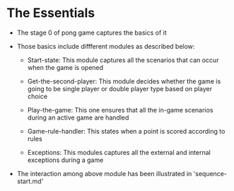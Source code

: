 # The Essentials

* The stage 0 of pong game captures the basics of it

* Those basics include diffferent modules as described below:

    * Start-state: This module captures all the scenarios that can occur
    when the game is opened
    
    * Get-the-second-player: This module decides whether the game is going to be single player
    or double player type based on player choice
    
    * Play-the-game: This one ensures that all the in-game scenarios during an active game are handled
    
    * Game-rule-handler: This states when a point is scored according to rules
    
    * Exceptions: This modules captures all the external and internal exceptions during a game
    
* The interaction among above module has been illustrated in 'sequence-start.md'
